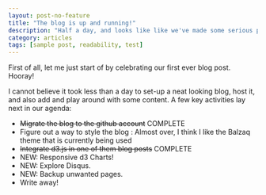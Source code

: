 ```yaml
---
layout: post-no-feature
title: "The blog is up and running!"
description: "Half a day, and looks like like we've made some serious progress!"
category: articles
tags: [sample post, readability, test]
---
```



First of all, let me just start of by celebrating our first ever blog post. Hooray!

I cannot believe it took less than a day to set-up a neat looking blog, host it, and also add and play around with some content. A few key activities lay next in our agenda:

* ~~Migrate the blog to the github account~~ COMPLETE
* Figure out a way to style the blog : Almost over, I think I like the Balzaq theme that is currently being used
* ~~Integrate d3.js in one of them blog posts~~ COMPLETE
* NEW: Responsive d3 Charts!
* NEW: Explore Disqus.
* NEW: Backup unwanted pages.
* Write away!
